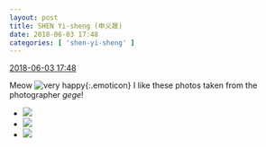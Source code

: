 ```yaml
---
layout: post
title: SHEN Yi-sheng (申义晟)
date: 2018-06-03 17:48
categories: [ 'shen-yi-sheng' ]
---
```


<div class="weibo-info">
  <a href="https://weibo.com/6507103706/GjFDYrI8q">2018-06-03 17:48</a>
</div>

Meow ![very happy](https://img.t.sinajs.cn/t4/appstyle/expression/ext/normal/1e/2018new_taikaixin_org.png){:.emoticon} I like these photos taken from the photographer *gege*!

<!-- more -->

<ul class="weibo-pic-list-1">
  <li class="weibo-pic">
    <a href="//wx2.sinaimg.cn/mw690/0076n8VAgy1fry46biww8j32kw3vakjq.jpg"><img src="//wx2.sinaimg.cn/thumb150/0076n8VAgy1fry46biww8j32kw3vakjq.jpg"/></a>
  </li>
  <li class="weibo-pic">
    <a href="//wx2.sinaimg.cn/mw690/0076n8VAgy1fry4jw2z3dj30qo14xjxs.jpg"><img src="//wx2.sinaimg.cn/thumb150/0076n8VAgy1fry4jw2z3dj30qo14xjxs.jpg"/></a>
  </li>
  <li class="weibo-pic">
    <a href="//wx4.sinaimg.cn/mw690/0076n8VAgy1fry4wgphdij32kw3vcu11.jpg"><img src="//wx4.sinaimg.cn/thumb150/0076n8VAgy1fry4wgphdij32kw3vcu11.jpg"/></a>
  </li>
</ul>
